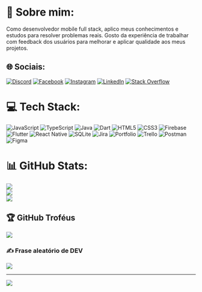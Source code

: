 # 💫 Sobre mim:
Como desenvolvedor mobile full stack, aplico meus conhecimentos e estudos para resolver problemas reais. Gosto da experiência de trabalhar com feedback dos usuários para melhorar e aplicar qualidade aos meus projetos.


## 🌐 Sociais:
[![Discord](https://img.shields.io/badge/Discord-%237289DA.svg?logo=discord&logoColor=white)](https://discord.gg/https://discord.gg/FQTQCqNT) [![Facebook](https://img.shields.io/badge/Facebook-%231877F2.svg?logo=Facebook&logoColor=white)](https://facebook.com/xanddy.santos.52) [![Instagram](https://img.shields.io/badge/Instagram-%23E4405F.svg?logo=Instagram&logoColor=white)](https://instagram.com/alexandre94s/) [![LinkedIn](https://img.shields.io/badge/LinkedIn-%230077B5.svg?logo=linkedin&logoColor=white)](https://linkedin.com/in/alexandre-sobral-santos-a42a05203/) [![Stack Overflow](https://img.shields.io/badge/-Stackoverflow-FE7A16?logo=stack-overflow&logoColor=white)](https://stackoverflow.com/users/20961341/alexandre-sobral) 

# 💻 Tech Stack:
![JavaScript](https://img.shields.io/badge/javascript-%23323330.svg?style=for-the-badge&logo=javascript&logoColor=%23F7DF1E) ![TypeScript](https://img.shields.io/badge/typescript-%23007ACC.svg?style=for-the-badge&logo=typescript&logoColor=white) ![Java](https://img.shields.io/badge/java-%23ED8B00.svg?style=for-the-badge&logo=java&logoColor=white) ![Dart](https://img.shields.io/badge/dart-%230175C2.svg?style=for-the-badge&logo=dart&logoColor=white) ![HTML5](https://img.shields.io/badge/html5-%23E34F26.svg?style=for-the-badge&logo=html5&logoColor=white) ![CSS3](https://img.shields.io/badge/css3-%231572B6.svg?style=for-the-badge&logo=css3&logoColor=white) ![Firebase](https://img.shields.io/badge/firebase-%23039BE5.svg?style=for-the-badge&logo=firebase) ![Flutter](https://img.shields.io/badge/Flutter-%2302569B.svg?style=for-the-badge&logo=Flutter&logoColor=white) ![React Native](https://img.shields.io/badge/react_native-%2320232a.svg?style=for-the-badge&logo=react&logoColor=%2361DAFB) ![SQLite](https://img.shields.io/badge/sqlite-%2307405e.svg?style=for-the-badge&logo=sqlite&logoColor=white) ![Jira](https://img.shields.io/badge/jira-%230A0FFF.svg?style=for-the-badge&logo=jira&logoColor=white) ![Portfolio](https://img.shields.io/badge/Portfolio-%23000000.svg?style=for-the-badge&logo=firefox&logoColor=#FF7139) ![Trello](https://img.shields.io/badge/Trello-%23026AA7.svg?style=for-the-badge&logo=Trello&logoColor=white) ![Postman](https://img.shields.io/badge/Postman-FF6C37?style=for-the-badge&logo=postman&logoColor=white) 	![Figma](https://img.shields.io/badge/figma-%23F24E1E.svg?style=for-the-badge&logo=figma&logoColor=white)
# 📊 GitHub Stats:
![](https://github-readme-stats.vercel.app/api?username=alexandress94&theme=radical&hide_border=false&include_all_commits=true&count_private=true)<br/>
![](https://github-readme-streak-stats.herokuapp.com/?user=alexandress94&theme=radical&hide_border=false)<br/>
![](https://github-readme-stats.vercel.app/api/top-langs/?username=alexandress94&theme=radical&hide_border=false&include_all_commits=true&count_private=true&layout=compact)

## 🏆 GitHub Troféus
![](https://github-profile-trophy.vercel.app/?username=alexandress94&theme=darkhub&no-frame=false&no-bg=true&margin-w=4)

### ✍️ Frase aleatório de DEV
![](https://quotes-github-readme.vercel.app/api?type=horizontal&theme=radical)

---
[![](https://visitcount.itsvg.in/api?id=alexandress94&icon=0&color=0)](https://visitcount.itsvg.in)

<!-- Proudly created with GPRM ( https://gprm.itsvg.in ) -->
